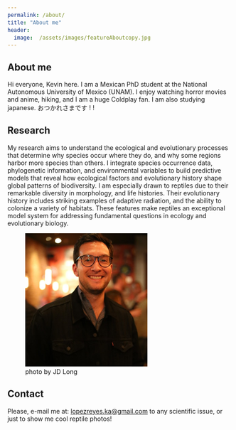 ```yaml
---
permalink: /about/
title: "About me"
header:
  image:  /assets/images/featureAboutcopy.jpg
---  
```



## About me
Hi everyone, Kevin here. I am a Mexican PhD student at the National Autonomous University of Mexico (UNAM). I enjoy watching horror movies and anime, hiking, and I am a huge Coldplay fan. I am also studying japanese. おつかれさまです ! !

## Research

My research aims to understand the ecological and evolutionary processes that determine why species occur where they do, and why some regions harbor more species than others. I integrate species occurrence data, phylogenetic information, and environmental variables to build predictive models that reveal how ecological factors and evolutionary history shape global patterns of biodiversity. I am especially drawn to reptiles due to their remarkable diversity in morphology, and life histories. Their evolutionary history includes striking examples of adaptive radiation, and the ability to colonize a variety of habitats. These features make reptiles an exceptional model system for addressing fundamental questions in ecology and evolutionary biology.

<figure>
    <a href="/assets/images/luisdrst.JPG"><img src="/assets/images/luisdrst.JPG" height= "300"></a>
        <figcaption>photo by JD Long</figcaption>
</figure>

## Contact 
Please, e-mail me at: lopezreyes.ka@gmail.com to any scientific issue, or just to show me cool reptile photos!
